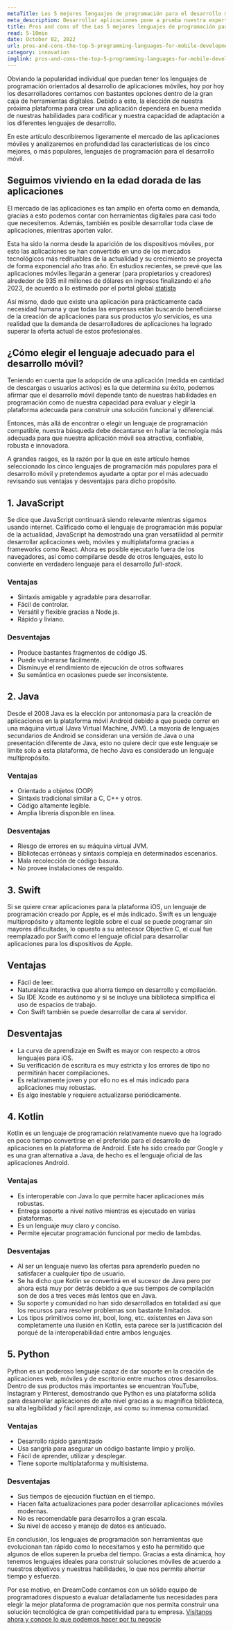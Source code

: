 ```yaml
---
metaTitle: Los 5 mejores lenguajes de programación para el desarrollo móvil.
meta_description: Desarrollar aplicaciones pone a prueba nuestra experticia, el éxito está en crear productos diferenciales y útiles que atraigan y beneficien a la mayor cantidad de usuarios posibles.
title: Pros and cons of the Los 5 mejores lenguajes de programación para el desarrollo móvil
read: 5-10min
date: October 02, 2022
url: pros-and-cons-the-top-5-programming-languages-for-mobile-development
category: innovation
imglink: pros-and-cons-the-top-5-programming-languages-for-mobile-development.jpg
---
```


Obviando la popularidad individual que puedan tener los lenguajes de programación orientados al desarrollo de aplicaciones móviles, hoy por hoy los desarrolladores contamos con bastantes opciones dentro de la gran caja de herramientas digitales. Debido a esto, la elección de nuestra próxima plataforma para crear una aplicación dependerá en buena medida de nuestras habilidades para codificar y nuestra capacidad de adaptación a los diferentes lenguajes de desarrollo.

En este artículo describiremos ligeramente el mercado de las aplicaciones móviles y analizaremos en profundidad las características de los cinco mejores, o más populares, lenguajes de programación para el desarrollo móvil.

## Seguimos viviendo en la edad dorada de las aplicaciones

El mercado de las aplicaciones es tan amplio en oferta como en demanda, gracias a esto podemos contar con herramientas digitales para casi todo que necesitemos. Además, también es posible desarrollar toda clase de aplicaciones, mientras aporten valor.

Esta ha sido la norma desde la aparición de los dispositivos móviles, por esto las aplicaciones se han convertido en uno de los mercados tecnológicos más redituables de la actualidad y su crecimiento se proyecta de forma exponencial año tras año. En estudios recientes, se prevé que las aplicaciones móviles llegarán a generar (para propietarios y creadores) alrededor de 935 mil millones de dólares en ingresos finalizando el año 2023, de acuerdo a lo estimado por el portal global [statista](https://www.statista.com/forecasts/1262892/mobile-app-revenue-worldwide-by-segment)

Así mismo, dado que existe una aplicación para prácticamente cada necesidad humana y que todas las empresas están buscando beneficiarse de la creación de aplicaciones para sus productos y/o servicios, es una realidad que la demanda de desarrolladores de aplicaciones ha logrado superar la oferta actual de estos profesionales.

## ¿Cómo elegir el lenguaje adecuado para el desarrollo móvil?

Teniendo en cuenta que la adopción de una aplicación (medida en cantidad de descargas o usuarios activos) es la que determina su éxito, podemos afirmar que el desarrollo móvil depende tanto de nuestras habilidades en programación como de nuestra capacidad para evaluar y elegir la plataforma adecuada para construir una solución funcional y diferencial.

Entonces, más allá de encontrar o elegir un lenguaje de programación compatible, nuestra búsqueda debe decantarse en hallar la tecnología más adecuada para que nuestra aplicación móvil sea atractiva, confiable, robusta e innovadora.

A grandes rasgos, es la razón por la que en este artículo hemos seleccionado los cinco lenguajes de programación más populares para el desarrollo móvil y pretendemos ayudarte a optar por el más adecuado revisando sus ventajas y desventajas para dicho propósito.

## 1. JavaScript

Se dice que JavaScript continuará siendo relevante mientras sigamos usando internet. Calificado como el lenguaje de programación más popular de la actualidad, JavaScript ha demostrado una gran versatilidad al permitir desarrollar aplicaciones web, móviles y multiplataforma gracias a frameworks como React. Ahora es posible ejecutarlo fuera de los navegadores, así como compilarse desde de otros lenguajes, esto lo convierte en verdadero lenguaje para el desarrollo _full-stack_.

### Ventajas

- Sintaxis amigable y agradable para desarrollar.
- Fácil de controlar.
- Versátil y flexible gracias a Node.js.
- Rápido y liviano.

### Desventajas

- Produce bastantes fragmentos de código JS.
- Puede vulnerarse fácilmente.
- Disminuye el rendimiento de ejecución de otros softwares
- Su semántica en ocasiones puede ser inconsistente.

## 2. Java

Desde el 2008 Java es la elección por antonomasia para la creación de aplicaciones en la plataforma móvil Android debido a que puede correr en una máquina virtual (Java Virtual Machine, JVM). La mayoría de lenguajes secundarios de Android se consideran una versión de Java o una presentación diferente de Java, esto no quiere decir que este lenguaje se limite solo a esta plataforma, de hecho Java es considerado un lenguaje multipropósito.

### Ventajas

- Orientado a objetos (OOP)
- Sintaxis tradicional similar a C, C++ y otros.
- Código altamente legible.
- Amplia librería disponible en línea.

### Desventajas

- Riesgo de errores en su máquina virtual JVM.
- Bibliotecas erróneas y sintaxis compleja en determinados escenarios.
- Mala recolección de código basura.
- No provee instalaciones de respaldo.

## 3. Swift

Si se quiere crear aplicaciones para la plataforma iOS, un lenguaje de programación creado por Apple, es el más indicado. Swift es un lenguaje multipropósito y altamente legible sobre el cual se puede programar sin mayores dificultades, lo opuesto a su antecesor Objective C, el cual fue reemplazado por Swift como el lenguaje oficial para desarrollar aplicaciones para los dispositivos de Apple.

## Ventajas

- Fácil de leer.
- Naturaleza interactiva que ahorra tiempo en desarrollo y compilación.
- Su IDE Xcode es autónomo y si se incluye una biblioteca simplifica el uso de espacios de trabajo.
- Con Swift también se puede desarrollar de cara al servidor.

## Desventajas

- La curva de aprendizaje en Swift es mayor con respecto a otros lenguajes para iOS.
- Su verificación de escritura es muy estricta y los errores de tipo no permitirán hacer compilaciones.
- Es relativamente joven y por ello no es el más indicado para aplicaciones muy robustas.
- Es algo inestable y requiere actualizarse periódicamente.

## 4. Kotlin

Kotlin es un lenguaje de programación relativamente nuevo que ha logrado en poco tiempo convertirse en el preferido para el desarrollo de aplicaciones en la plataforma de Android. Este ha sido creado por Google y es una gran alternativa a Java, de hecho es el lenguaje oficial de las aplicaciones Android.

### Ventajas

- Es interoperable con Java lo que permite hacer aplicaciones más robustas.
- Entrega soporte a nivel nativo mientras es ejecutado en varias plataformas.
- Es un lenguaje muy claro y conciso.
- Permite ejecutar programación funcional por medio de lambdas.

### Desventajas

- Al ser un lenguaje nuevo las ofertas para aprenderlo pueden no satisfacer a cualquier tipo de usuario.
- Se ha dicho que Kotlin se convertirá en el sucesor de Java pero por ahora está muy por detrás debido a que sus tiempos de compilación son de dos a tres veces más lentos que en Java.
- Su soporte y comunidad no han sido desarrollados en totalidad así que los recursos para resolver problemas son bastante limitados.
- Los tipos primitivos como int, bool, long, etc. existentes en Java son completamente una ilusión en Kotlin, esta parece ser la justificación del porqué de la interoperabilidad entre ambos lenguajes.

## 5. Python

Python es un poderoso lenguaje capaz de dar soporte en la creación de aplicaciones web, móviles y de escritorio entre muchos otros desarrollos. Dentro de sus productos más importantes se encuentran YouTube, Instagram y Pinterest, demostrando que Python es una plataforma sólida para desarrollar aplicaciones de alto nivel gracias a su magnífica biblioteca, su alta legibilidad y fácil aprendizaje, así como su inmensa comunidad.

### Ventajas

- Desarrollo rápido garantizado
- Usa sangría para asegurar un código bastante limpio y prolijo.
- Fácil de aprender, utilizar y desplegar.
- Tiene soporte multiplataforma y multisistema.

### Desventajas

- Sus tiempos de ejecución fluctúan en el tiempo.
- Hacen falta actualizaciones para poder desarrollar aplicaciones móviles modernas.
- No es recomendable para desarrollos a gran escala.
- Su nivel de acceso y manejo de datos es anticuado.

En conclusión, los lenguajes de programación son herramientas que evolucionan tan rápido como lo necesitamos y esto ha permitido que algunos de ellos superen la prueba del tiempo. Gracias a esta dinámica, hoy tenemos lenguajes ideales para construir soluciones móviles de acuerdo a nuestros objetivos y nuestras habilidades, lo que nos permite ahorrar tiempo y esfuerzo.

Por ese motivo, en DreamCode contamos con un sólido equipo de programadores dispuesto a evaluar detalladamente tus necesidades para elegir la mejor plataforma de programación que nos permita construir una solución tecnológica de gran competitividad para tu empresa. [Visítanos ahora y conoce lo que podemos hacer por tu negocio](https://www.dreamcodesoft.com/es/contact)
